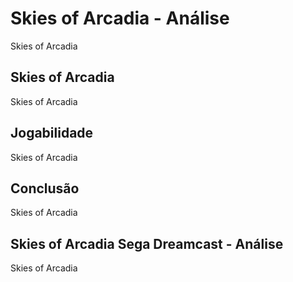 ---
---

# Skies of Arcadia - Análise

Skies of Arcadia

## Skies of Arcadia

Skies of Arcadia

## Jogabilidade

Skies of Arcadia

## Conclusão

Skies of Arcadia

## Skies of Arcadia Sega Dreamcast - Análise

Skies of Arcadia
